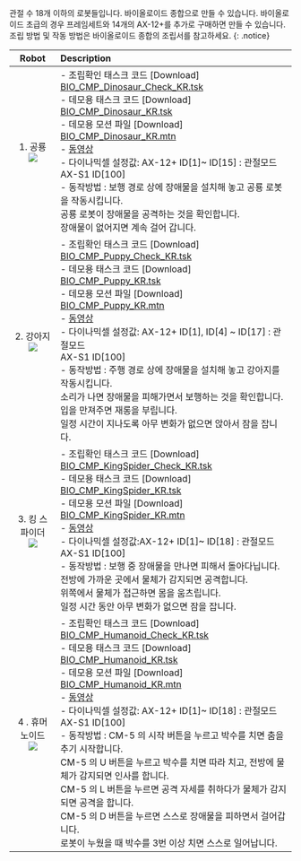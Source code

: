 관절 수 18개 이하의 로봇들입니다. 바이올로이드 종합으로 만들 수 있습니다. 바이올로이드 초급의 경우 프레임세트와 14개의 AX-12+를 추가로 구매하면 만들 수 있습니다. 조립 방법 및 작동 방법은 바이올로이드 종합의 조립서를 참고하세요.
{: .notice}

|Robot|Description|
| :---: | :--- |
|1. 공룡  <br />![](/assets/images/edu/bioloid/dinosaur_kr.jpg)|- 조립확인 태스크 코드 [Download] [BIO_CMP_Dinosaur_Check_KR.tsk]<br/>- 데모용 태스크 코드 [Download] [BIO_CMP_Dinosaur_KR.tsk]<br/>- 데모용 모션 파일 [Download] [BIO_CMP_Dinosaur_KR.mtn]<br/>- [동영상](https://www.dropbox.com/s/116km4n144n3cax/2_10.wmv?dl=0)<br/>- 다이나믹셀 설정값: AX-12+ ID[1]~ ID[15] : 관절모드 <br/> AX-S1 ID[100] <br/>- 동작방법 : 보행 경로 상에 장애물을 설치해 놓고 공룡 로봇을 작동시킵니다. <br/> 공룡 로봇이 장애물을 공격하는 것을 확인합니다. <br/> 장애물이 없어지면 계속 걸어 갑니다.|
|2. 강아지   <br />![](/assets/images/edu/bioloid/dog_kr.jpg)|- 조립확인 태스크 코드 [Download] [BIO_CMP_Puppy_Check_KR.tsk]<br/>- 데모용 태스크 코드 [Download] [BIO_CMP_Puppy_KR.tsk]<br/>- 데모용 모션 파일 [Download] [BIO_CMP_Puppy_KR.mtn]<br/>- [동영상](https://www.dropbox.com/s/iemos074yusb15n/2_9.wmv?dl=0)<br/>- 다이나믹셀 설정값: AX-12+ ID[1], ID[4] ~ ID[17] : 관절모드 <br/> AX-S1 ID[100] <br/> - 동작방법 : 주행 경로 상에 장애물을 설치해 놓고 강아지를 작동시킵니다. <br/> 소리가 나면 장애물을 피해가면서 보행하는 것을 확인합니다.<br/> 입을 만져주면 재롱을 부립니다.<br/> 일정 시간이 지나도록 아무 변화가 없으면 앉아서 잠을 잡니다.|
|3. 킹 스파이더  <br />![](/assets/images/edu/bioloid/kingspider_kr.jpg)|- 조립확인 태스크 코드 [Download] [BIO_CMP_KingSpider_Check_KR.tsk]<br/>- 데모용 태스크 코드 [Download] [BIO_CMP_KingSpider_KR.tsk]<br/>- 데모용 모션 파일 [Download] [BIO_CMP_KingSpider_KR.mtn]<br/>- [동영상](https://www.dropbox.com/s/d0llb2kzai4cq0r/2_11.wmv?dl=0)<br/>- 다이나믹셀 설정값:AX-12+ ID[1]~ ID[18] : 관절모드 <br/> AX-S1 ID[100] <br/>- 동작방법 : 보행 중 장애물을 만나면 피해서 돌아다닙니다. <br/> 전방에 가까운 곳에서 물체가 감지되면 공격합니다.<br/> 위쪽에서 물체가 접근하면 몸을 움츠립니다.<br/> 일정 시간 동안 아무 변화가 없으면 잠을 잡니다.|
|4 . 휴머노이드   <br />![](/assets/images/edu/bioloid/humanoid_kr.jpg)|- 조립확인 태스크 코드 [Download] [BIO_CMP_Humanoid_Check_KR.tsk]<br/>- 데모용 태스크 코드 [Download] [BIO_CMP_Humanoid_KR.tsk]<br/>- 데모용 모션 파일 [Download] [BIO_CMP_Humanoid_KR.mtn]<br/> - [동영상](https://www.dropbox.com/s/lcq5cw0sm1m666m/2_12.wmv?dl=0)<br/>- 다이나믹셀 설정값: AX-12+ ID[1]~ ID[18] : 관절모드 <br/> AX-S1 ID[100] <br/>- 동작방법 : CM-5 의 시작 버튼을 누르고 박수를 치면 춤을 추기 시작합니다. <br/> CM-5 의 U 버튼을 누르고 박수를 치면 따라 치고, 전방에 물체가 감지되면 인사를 합니다.<br/> CM-5 의 L 버튼을 누르면 공격 자세를 취하다가 물체가 감지되면 공격을 합니다.<br/> CM-5 의 D 버튼을 누르면 스스로 장애물을 피하면서 걸어갑니다.<br/> 로봇이 누웠을 때 박수를 3번 이상 치면 스스로 일어납니다. |

[BIO_CMP_Dinosaur_Check_KR.tsk]: http://www.robotis.com/service/download.php?no=1193
[BIO_CMP_Dinosaur_KR.tsk]: http://www.robotis.com/service/download.php?no=1195
[BIO_CMP_Dinosaur_KR.mtn]: http://www.robotis.com/service/download.php?no=1194
[BIO_CMP_Puppy_Check_KR.tsk]: http://www.robotis.com/service/download.php?no=1223
[BIO_CMP_Puppy_KR.tsk]: http://www.robotis.com/service/download.php?no=1225
[BIO_CMP_Puppy_KR.mtn]: http://www.robotis.com/service/download.php?no=1224
[BIO_CMP_KingSpider_Check_KR.tsk]: http://www.robotis.com/service/download.php?no=1209
[BIO_CMP_KingSpider_KR.tsk]: http://www.robotis.com/service/download.php?no=1211
[BIO_CMP_KingSpider_KR.mtn]: http://www.robotis.com/service/download.php?no=1210
[BIO_CMP_Humanoid_Check_KR.tsk]: http://www.robotis.com/service/download.php?no=1206
[BIO_CMP_Humanoid_KR.tsk]: http://www.robotis.com/service/download.php?no=1208
[BIO_CMP_Humanoid_KR.mtn]: http://www.robotis.com/service/download.php?no=1207
